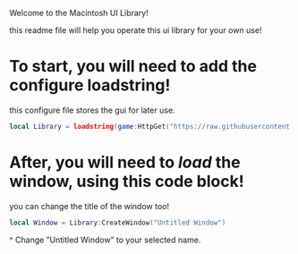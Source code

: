 Welcome to the Macintosh UI Library!

this readme file will help you operate this ui library for your own use!

# To start, you will need to add the configure loadstring!
 this configure file stores the gui for later use.
```lua
local Library = loadstring(game:HttpGet("https://raw.githubusercontent.com/berrizscript/macintosh/refs/heads/main/configure"))()
```

# After, you will need to *load* the window, using this code block!
you can change the title of the window too!
```lua
local Window = Library:CreateWindow("Untitled Window")
```
^ Change ”Untitled Window” to your selected name.

